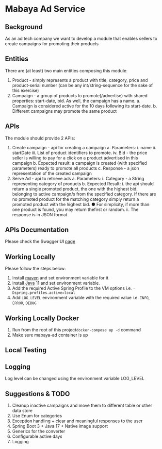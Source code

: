 # Mabaya Ad Service

## Background

As an ad tech company we want to develop a module that enables sellers to create campaigns for
promoting their products

## Entities

There are (at least) two main entities composing this module:

1. Product - simply represents a product with title, category, price and product-serial number (can
   be any int/string-sequence for the sake of this exercise)
2. Campaign - a group of products to promote(/advertise) with shared properties: start-date,
   bid. As well, the campaign has a name.
   a. Campaign is considered active for the 10 days following its start-date.
   b. Different campaigns may promote the same product

## APIs

The module should provide 2 APIs:

1. Create campaign - api for creating a campaign
   a. Parameters:
   i. name
   ii. startDate
   iii. List of product identifiers to promote.
   iv. Bid - the price seller is willing to pay for a click on a product advertised in this
   campaign
   b. Expected result: a campaign is created (with specified parameters) ready to promote all
   products
   c. Response - a json representation of the created campaign
2. Serve Ad - api to retrieve ads
   a. Parameters:
   i. Category - a String representing category of products
   b. Expected Result:
   i. the api should return a single promoted product, the one with the highest bid,
   belonging to active campaign/s from the specified category. If there are no
   promoted product for the matching category simply return a promoted product
   with the highest bid.
   ● For simplicity, if more than one product is found, you may return thefirst or random.
   ii. The response is in JSON format

## APIs Documentation

Please check the Swagger UI [page](http://localhost:8080/swagger-ui/index.html)

## Working Locally

Please follow the steps below:

1. Install [maven](https://maven.apache.org/download.cgi) and set environment variable for it.
2. Install [Java](https://www.oracle.com/java/technologies/downloads/#jdk17-windows) 11 and set
   environment variable.
3. Add the required Active Spring Profile to the VM options i.e. `-Dspring.profiles.active=local`
4. Add `LOG_LEVEL` environment variable with the required value i.e. `INFO`, `ERROR`, `DEBUG`

## Working Locally Docker

1. Run from the root of this project`docker-compose up -d` command
2. Make sure mabaya-ad container is up

## Local Testing

## Logging

Log level can be changed using the environment variable LOG_LEVEL

## Suggestions & TODO

1. Cleanup inactive campaigns and move them to different table or other data store
2. Use Enum for categories
3. Exception handling + clear and meaningful responses to the user
4. Spring Boot 3 + Java 17 + Native image support
5. Generics for the converter
6. Configurable active days
7. Logging
